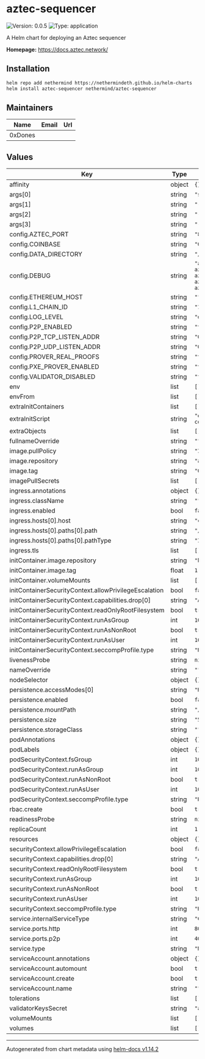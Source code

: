 # aztec-sequencer

![Version: 0.0.5](https://img.shields.io/badge/Version-0.0.5-informational?style=flat-square) ![Type: application](https://img.shields.io/badge/Type-application-informational?style=flat-square)

A Helm chart for deploying an Aztec sequencer

**Homepage:** <https://docs.aztec.network/>

## Installation

```bash
helm repo add nethermind https://nethermindeth.github.io/helm-charts
helm install aztec-sequencer nethermind/aztec-sequencer
```

## Maintainers

| Name | Email | Url |
| ---- | ------ | --- |
| 0xDones |  |  |

## Values

| Key | Type | Default | Description |
|-----|------|---------|-------------|
| affinity | object | `{}` |  |
| args[0] | string | `"start"` |  |
| args[1] | string | `"--node"` |  |
| args[2] | string | `"--archiver"` |  |
| args[3] | string | `"--sequencer"` |  |
| config.AZTEC_PORT | string | `"8080"` |  |
| config.COINBASE | string | `"0xbaaaaaaaaaaaaaaaaaaaaaaaaaaaaaaaaaaaaaaa"` |  |
| config.DATA_DIRECTORY | string | `"/local-data"` |  |
| config.DEBUG | string | `"aztec:*,-aztec:avm_simulator*,-aztec:circuits:artifact_hash,-aztec:libp2p_service,-json-rpc*,-aztec:world-state:database,-aztec:l2_block_stream*"` |  |
| config.ETHEREUM_HOST | string | `""` |  |
| config.L1_CHAIN_ID | string | `"1337"` |  |
| config.LOG_LEVEL | string | `"debug"` |  |
| config.P2P_ENABLED | string | `"true"` |  |
| config.P2P_TCP_LISTEN_ADDR | string | `"0.0.0.0:40400"` |  |
| config.P2P_UDP_LISTEN_ADDR | string | `"0.0.0.0:40400"` |  |
| config.PROVER_REAL_PROOFS | string | `"true"` |  |
| config.PXE_PROVER_ENABLED | string | `"true"` |  |
| config.VALIDATOR_DISABLED | string | `"false"` |  |
| env | list | `[]` |  |
| envFrom | list | `[]` |  |
| extraInitContainers | list | `[]` |  |
| extraInitScript | string | `"echo \"Running extra init commands...\"\necho \"Done\"\n"` |  |
| extraObjects | list | `[]` |  |
| fullnameOverride | string | `""` |  |
| image.pullPolicy | string | `"IfNotPresent"` |  |
| image.repository | string | `"aztecprotocol/aztec"` |  |
| image.tag | string | `"0.67.1"` |  |
| imagePullSecrets | list | `[]` |  |
| ingress.annotations | object | `{}` |  |
| ingress.className | string | `""` |  |
| ingress.enabled | bool | `false` |  |
| ingress.hosts[0].host | string | `"chart-example.local"` |  |
| ingress.hosts[0].paths[0].path | string | `"/"` |  |
| ingress.hosts[0].paths[0].pathType | string | `"ImplementationSpecific"` |  |
| ingress.tls | list | `[]` |  |
| initContainer.image.repository | string | `"bitnami/kubectl"` |  |
| initContainer.image.tag | float | `1.28` |  |
| initContainer.volumeMounts | list | `[]` |  |
| initContainerSecurityContext.allowPrivilegeEscalation | bool | `false` |  |
| initContainerSecurityContext.capabilities.drop[0] | string | `"ALL"` |  |
| initContainerSecurityContext.readOnlyRootFilesystem | bool | `true` |  |
| initContainerSecurityContext.runAsGroup | int | `1000` |  |
| initContainerSecurityContext.runAsNonRoot | bool | `true` |  |
| initContainerSecurityContext.runAsUser | int | `1000` |  |
| initContainerSecurityContext.seccompProfile.type | string | `"RuntimeDefault"` |  |
| livenessProbe | string | `nil` |  |
| nameOverride | string | `""` |  |
| nodeSelector | object | `{}` |  |
| persistence.accessModes[0] | string | `"ReadWriteOnce"` |  |
| persistence.enabled | bool | `false` |  |
| persistence.mountPath | string | `"/data"` |  |
| persistence.size | string | `"50Gi"` |  |
| persistence.storageClass | string | `""` |  |
| podAnnotations | object | `{}` |  |
| podLabels | object | `{}` |  |
| podSecurityContext.fsGroup | int | `1000` |  |
| podSecurityContext.runAsGroup | int | `1000` |  |
| podSecurityContext.runAsNonRoot | bool | `true` |  |
| podSecurityContext.runAsUser | int | `1000` |  |
| podSecurityContext.seccompProfile.type | string | `"RuntimeDefault"` |  |
| rbac.create | bool | `true` |  |
| readinessProbe | string | `nil` |  |
| replicaCount | int | `1` |  |
| resources | object | `{}` |  |
| securityContext.allowPrivilegeEscalation | bool | `false` |  |
| securityContext.capabilities.drop[0] | string | `"ALL"` |  |
| securityContext.readOnlyRootFilesystem | bool | `true` |  |
| securityContext.runAsGroup | int | `1000` |  |
| securityContext.runAsNonRoot | bool | `true` |  |
| securityContext.runAsUser | int | `1000` |  |
| securityContext.seccompProfile.type | string | `"RuntimeDefault"` |  |
| service.internalServiceType | string | `"ClusterIP"` |  |
| service.ports.http | int | `8080` |  |
| service.ports.p2p | int | `40400` |  |
| service.type | string | `"NodePort"` |  |
| serviceAccount.annotations | object | `{}` |  |
| serviceAccount.automount | bool | `true` |  |
| serviceAccount.create | bool | `true` |  |
| serviceAccount.name | string | `""` |  |
| tolerations | list | `[]` |  |
| validatorKeysSecret | string | `"aztec-validator-keys"` |  |
| volumeMounts | list | `[]` |  |
| volumes | list | `[]` |  |

----------------------------------------------
Autogenerated from chart metadata using [helm-docs v1.14.2](https://github.com/norwoodj/helm-docs/releases/v1.14.2)
